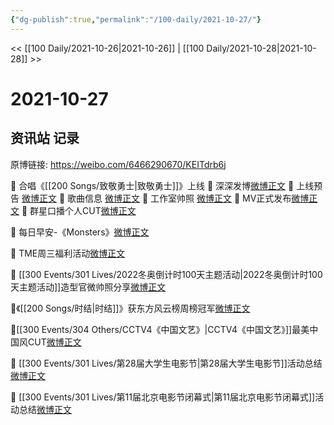 ```yaml
---
{"dg-publish":true,"permalink":"/100-daily/2021-10-27/"}
---
```



<< [[100 Daily/2021-10-26\|2021-10-26]] | [[100 Daily/2021-10-28\|2021-10-28]] >>

# 2021-10-27

## 资讯站 记录

原博链接: https://weibo.com/6466290670/KEITdrb6j

🌟 合唱《[[200 Songs/致敬勇士\|致敬勇士]]》上线
💫 深深发博[微博正文](https://m.weibo.cn/6466290670/4696958658416131)
💫 上线预告 [微博正文](https://m.weibo.cn/6466290670/4696932259726976)
💫 歌曲信息 [微博正文](https://m.weibo.cn/6466290670/4696970969746429)
💫 工作室帅照 [微博正文](https://m.weibo.cn/6466290670/4697029840473502)
💫 MV正式发布[微博正文](https://m.weibo.cn/6466290670/4696958466263700)
💫 群星口播个人CUT[微博正文](https://m.weibo.cn/6466290670/4696961574505777)

🌟 每日早安-《Monsters》[微博正文](https://m.weibo.cn/6466290670/4696822998894757)

🌟 TME周三福利活动[微博正文](https://m.weibo.cn/6466290670/4697007400157756)

🌟 [[300 Events/301 Lives/2022冬奥倒计时100天主题活动\|2022冬奥倒计时100天主题活动]]造型官微帅照分享[微博正文](https://m.weibo.cn/6466290670/4696843105076764)

🌟《[[200 Songs/时结\|时结]]》获东方风云榜周榜冠军[微博正文](https://m.weibo.cn/6466290670/4696927830280738)

🌟[[300 Events/304 Others/CCTV4《中国文艺》\|CCTV4《中国文艺》]]最美中国风CUT[微博正文](https://m.weibo.cn/6466290670/4696895038948399)

🌟 [[300 Events/301 Lives/第28届大学生电影节\|第28届大学生电影节]]活动总结[微博正文](https://m.weibo.cn/6466290670/4696899057616619)

🌟 [[300 Events/301 Lives/第11届北京电影节闭幕式\|第11届北京电影节闭幕式]]活动总结[微博正文](https://m.weibo.cn/6466290670/4696898978450131)
